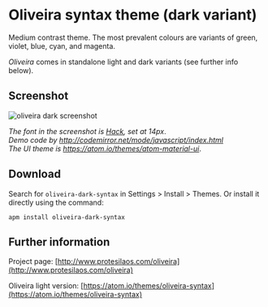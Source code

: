 # Oliveira syntax theme (dark variant)

Medium contrast theme. The most prevalent colours are variants of green, violet, blue, cyan, and magenta.

*Oliveira* comes in standalone light and dark variants (see further info below).

## Screenshot

![oliveira dark screenshot](https://raw.githubusercontent.com/protesilaos/prot16/master/oliveira/img/oliveira_dark_sample.png)

*The font in the screenshot is [Hack](https://github.com/chrissimpkins/Hack), set at 14px*.  
*Demo code by http://codemirror.net/mode/javascript/index.html*  
*The UI theme is https://atom.io/themes/atom-material-ui*.

## Download

Search for `oliveira-dark-syntax` in Settings > Install > Themes. Or install it directly using the command:

```shell
apm install oliveira-dark-syntax
```

## Further information

Project page: [http://www.protesilaos.com/oliveira](http://www.protesilaos.com/oliveira)

Oliveira light version: [https://atom.io/themes/oliveira-syntax](https://atom.io/themes/oliveira-syntax)
